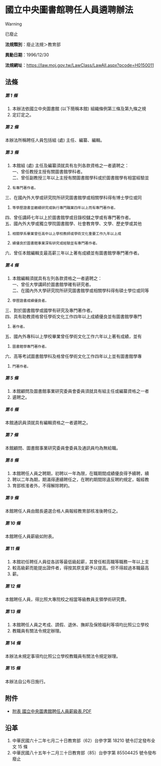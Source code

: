 # 國立中央圖書館聘任人員遴聘辦法


> [!WARNING]
> 已廢止


**法規類別**：廢止法規＞教育部

**異動日期**：1996/12/30  

**法規網址**：https://law.moj.gov.tw/LawClass/LawAll.aspx?pcode=H0150011



## 法條
##### 第 1 條
1. 本辦法依國立中央圖書館 (以下簡稱本館) 組織條例第三條及第九條之規
1. 定訂定之。

##### 第 2 條
本辦法所稱聘任人員包括組 (處) 主任、編纂、編輯。

##### 第 3 條
1. 本館組 (處) 主任及編纂須就具有左列各款資格之一者遴聘之：  
一、曾任教授主授有關圖書館學科者。  
二、曾任副教授三年以上主授有關圖書館學科或於圖書館學有相當經驗並
1.     有專門著作者。  
三、在國內外大學或研究院所研究圖書館學或相關學科得有博士學位或同
1.     等學歷證書並繼續研究或執行專門職業四年以上而有專門著作者。  
四、曾任講師七年以上於圖書館學或目錄校讎之學或有專門著作者。  
五、國內外大學或獨立學院圖書館學、社會教育學、文學、歷史學或其他
1.     相關學系畢業曾任高中以上學校教師或學術文化重要工作九年以上成
1.     績優良於圖書館事業深有研究或經驗並有專門著作者。  
六、曾任本館編輯支最高薪三年以上著有成績並有圖書館學專門著作者。

##### 第 4 條
1. 本館編輯須就具有左列各款資格之一者遴聘之：  
一、曾任大學講師於圖書館學確有研究者。  
二、在國內外大學研究院所研究圖書館學或相關學科得有碩士學位或同等
1.     學歷證書成績優良者。  
三、對於圖書館學或國學有研究及專門著作者。  
四、具有助教資格曾任學術文化工作四年以上成績優良並有圖書館學專門
1.     著作者。  
五、國內外專科以上學校畢業曾任學術文化工作六年以上著有成績，並有
1.     圖書館學專門著作者。  
六、高等考試圖書館學科及格曾任學術文化工作四年以上並有圖書館學專
1.     門著作者。

##### 第 5 條
1. 本館顧問及圖書館事業研究委員會委員須就具有組主任或編纂資格之一者
1. 遴聘之。

##### 第 6 條
本館通訊員須就具有編輯資格之一者遴聘之。

##### 第 7 條
本館顧問、圖書館事業研究委員會委員及通訊員均為無給職。

##### 第 8 條
1. 本館聘任人員之聘期，初聘以一年為限，在職期間成績優良得予續聘，續
1. 聘以二年為期，期滿得連續聘任之，在聘約期間除違反聘約規定，報經教
1. 育部核淮者外，不得解除聘約。

##### 第 9 條
本館聘任人員由館長遴選合格人員報經教育部核准後聘任之。

##### 第 10 條
本館聘任人員薪級如附表。

##### 第 11 條
1. 本館初任聘任人員從各該等最低級起薪，其曾任較高職等職務一年以上支
1. 較高級薪而能提出證件者，得按其原支薪予以提高。但不得超過本職最高
1. 薪。

##### 第 12 條
本館聘任人員，得比照大專院校之相當等級教員支領學術研究費。

##### 第 13 條
1. 本館聘任人員之考成、請假、退休、撫卹及保險福利等項均比照公立學校
1. 教職員有關法令規定辦理。

##### 第 14 條
本辦法未規定事項均比照公立學校教職員有關法令規定辦理。

##### 第 15 條
本辦法自公布日施行。
## 附件
* [附表 國立中央圖書館聘任人員薪級表.PDF](https://law.moj.gov.tw/LawClass/LawGetFile.ashx?FileId=0000126612)
## 沿革
1. 中華民國六十二年七月二十日教育部（62）台參字第 18210  號令訂定發布全文 15 條
1. 中華民國八十五年十二月三十日教育部（85）台參字第 85504425 號令發布廢止
